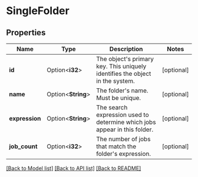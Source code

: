 # SingleFolder

## Properties

Name | Type | Description | Notes
------------ | ------------- | ------------- | -------------
**id** | Option<**i32**> | The object's primary key. This uniquely identifies the object in the system. | [optional]
**name** | Option<**String**> | The folder's name. Must be unique. | [optional]
**expression** | Option<**String**> | The search expression used to determine which jobs appear in this folder. | [optional]
**job_count** | Option<**i32**> | The number of jobs that match the folder's expression. | [optional]

[[Back to Model list]](../README.md#documentation-for-models) [[Back to API list]](../README.md#documentation-for-api-endpoints) [[Back to README]](../README.md)


